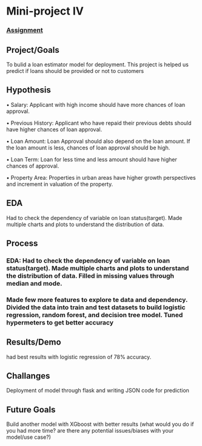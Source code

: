 # Mini-project IV

### [Assignment](assignment.md)

## Project/Goals
To bulid a loan estimator model for deployment. This project is helped us predict if loans should be provided or not to customers

## Hypothesis
• Salary: Applicant with high income should have more chances of loan approval.

• Previous History: Applicant who have repaid their previous debts should have higher chances of loan approval.

• Loan Amount: Loan Approval should also depend on the loan amount. If the loan amount is less, chances of loan approval should be high.

• Loan Term: Loan for less time and less amount should have higher chances of approval.

• Property Area: Properties in urban areas have higher growth perspectives and increment in valuation of the property.

## EDA 
Had to check the dependency of variable on loan status(target). Made multiple charts and plots to understand the distribution of data.


## Process

### EDA: Had to check the dependency of variable on loan status(target). Made multiple charts and plots to understand the distribution of data. Filled in missing values through median and mode. 
### Made few more features to explore te data and dependency. Divided the data into train and test datasets to build logistic regression, random forest, and decision tree model. Tuned hypermeters to get better accuracy

## Results/Demo
had best results with logistic regression of 78% accuracy.

## Challanges 
Deployment of model through flask and writing JSON code for prediction

## Future Goals
Build another model with XGboost with better results
(what would you do if you had more time? are there any potential issues/biases with your model/use case?)
